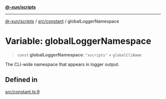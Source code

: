 [**@-xun/scripts**](../../../README.md)

***

[@-xun/scripts](../../../README.md) / [src/constant](../README.md) / globalLoggerNamespace

# Variable: globalLoggerNamespace

> `const` **globalLoggerNamespace**: `"xscripts"` = `globalCliName`

The CLI-wide namespace that appears in logger output.

## Defined in

[src/constant.ts:9](https://github.com/Xunnamius/xscripts/blob/3a8e3952522a9aa3e84a1990f6fcb2207da32534/src/constant.ts#L9)
